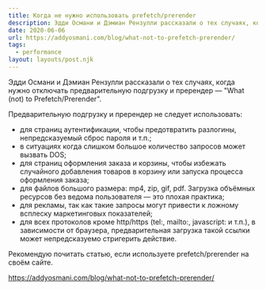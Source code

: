 ```yaml
---
title: Когда не нужно использовать prefetch/prerender
description: Эдди Османи и Дэмиан Рензулли рассказали о тех случаях, когда нужно отключать предварительную подгрузку (prefetch) и пререндер (prerender)
date: 2020-06-06
url: https://addyosmani.com/blog/what-not-to-prefetch-prerender/
tags:
  - performance
layout: layouts/post.njk
---
```

Эдди Османи и Дэмиан Рензулли рассказали о тех случаях, когда нужно отключать предварительную подгрузку и пререндер — "What (not) to Prefetch/Prerender".

Предварительную подгрузку и пререндер не следует использовать:
* для страниц аутентификации, чтобы предотвратить разлогины, непредсказуемый сброс пароля и т.п.;
* в ситуациях когда слишком большое количество запросов может вызвать DOS;
* для страниц оформления заказа и корзины, чтобы избежать случайного добавления товаров в корзину или запуска процесса оформления заказа;
* для файлов большого размера: mp4, zip, gif, pdf. Загрузка объёмных ресурсов без ведома пользователя — это плохая практика;
* для рекламы, так как такие запросы могут привести к ложному всплеску маркетинговых показателей;
* для всех протоколов кроме http/https (tel:, mailto:, javascript: и т.п.), в зависимости от браузера, предварительная загрузка такой ссылки может непредсказуемо стригерить действие.

Рекомендую почитать статью, если используете prefetch/prerender  на своём сайте.

https://addyosmani.com/blog/what-not-to-prefetch-prerender/
